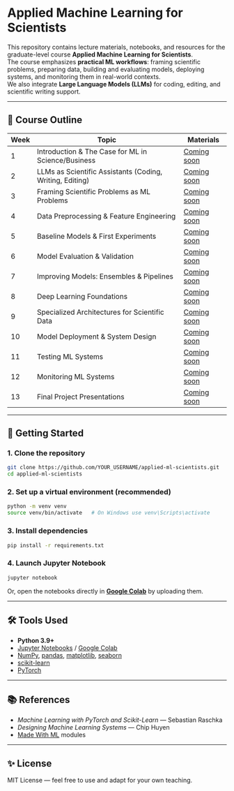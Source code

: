 # Applied Machine Learning for Scientists

This repository contains lecture materials, notebooks, and resources for the graduate-level course **Applied Machine Learning for Scientists**.  
The course emphasizes **practical ML workflows**: framing scientific problems, preparing data, building and evaluating models, deploying systems, and monitoring them in real-world contexts.  
We also integrate **Large Language Models (LLMs)** for coding, editing, and scientific writing support.

---

## 📖 Course Outline

| Week | Topic | Materials |
|------|-------|-----------|
| 1 | Introduction & The Case for ML in Science/Business | [Coming soon]() |
| 2 | LLMs as Scientific Assistants (Coding, Writing, Editing) | [Coming soon]() |
| 3 | Framing Scientific Problems as ML Problems | [Coming soon]() |
| 4 | Data Preprocessing & Feature Engineering | [Coming soon]() |
| 5 | Baseline Models & First Experiments | [Coming soon]() |
| 6 | Model Evaluation & Validation | [Coming soon]() |
| 7 | Improving Models: Ensembles & Pipelines | [Coming soon]() |
| 8 | Deep Learning Foundations | [Coming soon]() |
| 9 | Specialized Architectures for Scientific Data | [Coming soon]() |
| 10 | Model Deployment & System Design | [Coming soon]() |
| 11 | Testing ML Systems | [Coming soon]() |
| 12 | Monitoring ML Systems | [Coming soon]() |
| 13 | Final Project Presentations | [Coming soon]() |

---

## 🚀 Getting Started

### 1. Clone the repository
```bash
git clone https://github.com/YOUR_USERNAME/applied-ml-scientists.git
cd applied-ml-scientists
```

### 2. Set up a virtual environment (recommended)
```bash
python -m venv venv
source venv/bin/activate   # On Windows use venv\Scripts\activate
```

### 3. Install dependencies
```bash
pip install -r requirements.txt
```

### 4. Launch Jupyter Notebook
```bash
jupyter notebook
```

Or, open the notebooks directly in **[Google Colab](https://colab.research.google.com/)** by uploading them.

---

## 🛠 Tools Used
- **Python 3.9+**
- [Jupyter Notebooks](https://jupyter.org/) / [Google Colab](https://colab.research.google.com/)  
- [NumPy](https://numpy.org/), [pandas](https://pandas.pydata.org/), [matplotlib](https://matplotlib.org/), [seaborn](https://seaborn.pydata.org/)  
- [scikit-learn](https://scikit-learn.org/stable/)  
- [PyTorch](https://pytorch.org/)  

---

## 📚 References
- *Machine Learning with PyTorch and Scikit-Learn* — Sebastian Raschka  
- *Designing Machine Learning Systems* — Chip Huyen  
- [Made With ML](https://madewithml.com/) modules  

---

## ✨ License
MIT License — feel free to use and adapt for your own teaching.
